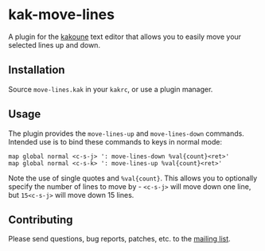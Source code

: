 # kak-move-lines

A plugin for the [kakoune](https://kakoune.org) text editor that allows you to
easily move your selected lines up and down.

## Installation

Source `move-lines.kak` in your `kakrc`, or use a plugin manager.

## Usage

The plugin provides the `move-lines-up` and `move-lines-down` commands. Intended
use is to bind these commands to keys in normal mode:

```
map global normal <c-s-j> ': move-lines-down %val{count}<ret>'
map global normal <c-s-k> ': move-lines-up %val{count}<ret>'
```

Note the use of single quotes and `%val{count}`. This allows you to optionally
specify the number of lines to move by - `<c-s-j>` will move down one line, but
`15<c-s-j>` will move down 15 lines.

## Contributing

Please send questions, bug reports, patches, etc. to the
[mailing list](https://lists.sr.ht/~raiguard/public-inbox).
